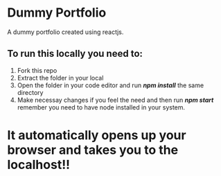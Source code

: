# Dummy Portfolio
A dummy portfolio created using reactjs.

## To run this locally you need to:

1. Fork this repo
2. Extract the folder in your local
3. Open the folder in your code editor and run ***npm install*** the same directory
4. Make necessay changes if you feel the need and then run ***npm start*** remember you need to have node installed in your system.

# It automatically opens up your browser and takes you to the localhost!!
